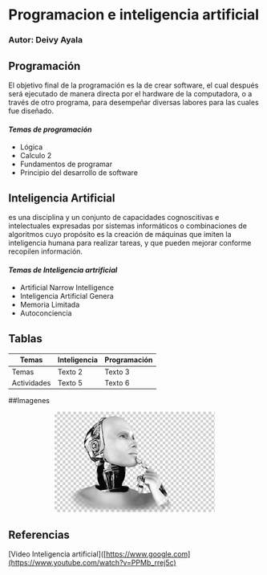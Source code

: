 # Programacion e inteligencia artificial 
### Autor: Deivy Ayala
## **Programación** 
El objetivo final de la programación es la de crear software, 
el cual después será ejecutado de manera directa por el hardware de la computadora, 
o a través de otro programa, para desempeñar diversas labores para las cuales fue diseñado.

#### *Temas de programación*
- Lógica
- Calculo 2
- Fundamentos de programar
- Principio del desarrollo de software


## **Inteligencia Artificial** 
es una disciplina y un conjunto de capacidades cognoscitivas e intelectuales expresadas por 
sistemas informáticos o combinaciones
de algoritmos cuyo propósito es la creación de máquinas que imiten la 
inteligencia humana para realizar tareas, y 
que pueden mejorar conforme recopilen información.

#### *Temas de Inteligencia artrificial*
- Artificial Narrow Intelligence
- Inteligencia Artificial Genera
- Memoria Limitada
- Autoconciencia


## Tablas
| Temas        | Inteligencia | Programación |
|--------------|--------------|--------------|
| Temas        | Texto 2      | Texto 3      |
| Actividades  | Texto 5      | Texto 6      |

##Imagenes 
<p align="center">
<img src="./Logo/artificial.png" height="200">
</p>


## Referencias 
[Video Inteligencia artificial]([https://www.google.com](https://www.youtube.com/watch?v=PPMb_rrej5c)




